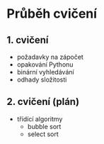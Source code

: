 # Průběh cvičení

## 1. cvičení
 - požadavky na zápočet
 - opakování Pythonu
 - binární vyhledávání
 - odhady složitosti

## 2. cvičení (plán)
 - třídící algoritmy
   - bubble sort
   - select sort
 

